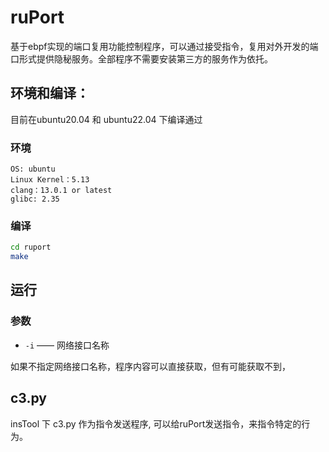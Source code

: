 # ruPort

基于ebpf实现的端口复用功能控制程序，可以通过接受指令，复用对外开发的端口形式提供隐秘服务。全部程序不需要安装第三方的服务作为依托。

## 环境和编译：

目前在ubuntu20.04 和 ubuntu22.04 下编译通过

### 环境

    OS: ubuntu
    Linux Kernel：5.13 
    clang：13.0.1 or latest
    glibc: 2.35

### 编译

```bash
cd ruport
make
```

## 运行

### 参数

- `-i` —— 网络接口名称

如果不指定网络接口名称，程序内容可以直接获取，但有可能获取不到，

## c3.py

insTool 下 c3.py 作为指令发送程序, 可以给ruPort发送指令，来指令特定的行为。